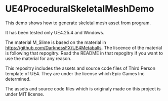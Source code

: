 # UE4ProceduralSkeletalMeshDemo

This demo shows how to generate skeletal mesh asset from program. 

It has been tested only UE4.25.4 and Windows.

The material M_Slime is based on the material in https://github.com/DarknessFX/UE4Metaballs.
The liscence of the material is following that repogitry.
Read the README in that repogitry if you want to use the material for any reason.

This repositry includes the assets and source code files of Third Person template of UE4.
They are under the license which Epic Games Inc determined.

The assets and source code files which is originaly made on this project is under MIT license.
